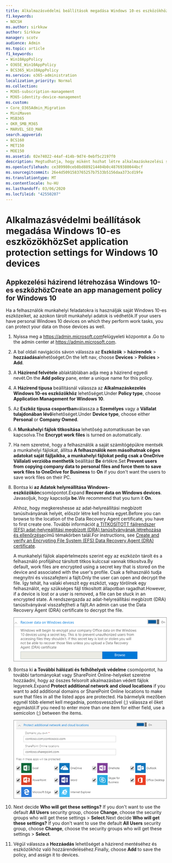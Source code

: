 ```yaml
---
title: Alkalmazásvédelmi beállítások megadása Windows 10-es eszközökhöz
f1.keywords:
- NOCSH
ms.author: sirkkuw
author: Sirkkuw
manager: scotv
audience: Admin
ms.topic: article
f1_keywords:
- Win10AppPolicy
- O365E_Win10AppPolicy
- BCS365_Win10AppPolicy
ms.service: o365-administration
localization_priority: Normal
ms.collection:
- M365-subscription-management
- M365-identity-device-management
ms.custom:
- Core_O365Admin_Migration
- MiniMaven
- MSB365
- OKR_SMB_M365
- MARVEL_SEO_MAR
search.appverid:
- BCS160
- MET150
- MOE150
ms.assetid: 02e74022-44af-414b-9d74-0ebf5c2197f0
description: Megtudhatja, hogy miként hozhat létre alkalmazáskezelési szabályzatot, és hogyan védheti meg a munkahelyi fájlokat a felhasználók személyes Windows 10-es eszközein.
ms.openlocfilehash: ce389980ceb8bd889214404b0c48769380044bcf
ms.sourcegitcommit: 26e4d5091583765257b7533b5156daa373cd19fe
ms.translationtype: MT
ms.contentlocale: hu-HU
ms.lasthandoff: 03/06/2020
ms.locfileid: "42550207"
---
```

# <a name="set-application-protection-settings-for-windows-10-devices"></a><span data-ttu-id="467ce-103">Alkalmazásvédelmi beállítások megadása Windows 10-es eszközökhöz</span><span class="sxs-lookup"><span data-stu-id="467ce-103">Set application protection settings for Windows 10 devices</span></span>

## <a name="create-an-app-management-policy-for-windows-10"></a><span data-ttu-id="467ce-104">Appkezelési házirend létrehozása Windows 10-es eszközhöz</span><span class="sxs-lookup"><span data-stu-id="467ce-104">Create an app management policy for Windows 10</span></span>

<span data-ttu-id="467ce-105">Ha a felhasználók munkahelyi feladatokra is használják saját Windows 10-es eszközeiket, az azokon tárolt munkahelyi adatok is védhetők.</span><span class="sxs-lookup"><span data-stu-id="467ce-105">If your users have personal Windows 10 devices on which they perform work tasks, you can protect your data on those devices as well.</span></span>
  
1. <span data-ttu-id="467ce-106">Nyissa meg a <a href="https://go.microsoft.com/fwlink/p/?linkid=837890" target="_blank">https://admin.microsoft.com</a>felügyeleti központot a .</span><span class="sxs-lookup"><span data-stu-id="467ce-106">Go to the admin center at <a href="https://go.microsoft.com/fwlink/p/?linkid=837890" target="_blank">https://admin.microsoft.com</a>.</span></span> 
    
2. <span data-ttu-id="467ce-107">A bal oldali navigációs sávon válassza az **Eszközök** \> **házirendek** \> **hozzáadása**lehetőséget.</span><span class="sxs-lookup"><span data-stu-id="467ce-107">On the left nav, choose **Devices** \> **Policies** \> **Add**.</span></span>

3. <span data-ttu-id="467ce-108">A **Házirend felvétele** ablaktáblában adja meg a házirend egyedi nevét.</span><span class="sxs-lookup"><span data-stu-id="467ce-108">On the **Add policy** pane, enter a unique name for this policy.</span></span> 
    
4. <span data-ttu-id="467ce-109">A **Házirend típusa** beállításnál válassza az **Alkalmazáskezelés Windows 10-es eszközökhöz** lehetőséget.</span><span class="sxs-lookup"><span data-stu-id="467ce-109">Under **Policy type**, choose **Application Management for Windows 10**.</span></span>
    
5. <span data-ttu-id="467ce-110">Az **Eszköz típusa csoportban**válassza a **Személyes** vagy a **Vállalat tulajdonában lévő**lehetőséget.</span><span class="sxs-lookup"><span data-stu-id="467ce-110">Under **Device type**, choose either **Personal** or **Company Owned**.</span></span>
    
6. <span data-ttu-id="467ce-111">A **Munkahelyi fájlok titkosítása** lehetőség automatikusan be van kapcsolva.</span><span class="sxs-lookup"><span data-stu-id="467ce-111">The **Encrypt work files** is turned on automatically.</span></span> 
    
7. <span data-ttu-id="467ce-112">Ha nem szeretné, hogy a felhasználók a saját számítógépükre mentsék a munkahelyi fájlokat, állítsa **A felhasználók nem másolhatnak céges adatokat saját fájljaikba, a munkahelyi fájlokat pedig csak a OneDrive Vállalati verzióba menthetik** beállítást **Be** értékre.</span><span class="sxs-lookup"><span data-stu-id="467ce-112">Set **Prevent users from copying company data to personal files and force them to save work files to OneDrive for Business** to **On** if you don't want the users to save work files on their PC.</span></span> 
    
9. <span data-ttu-id="467ce-113">Bontsa ki **az Adatok helyreállítása Windows-eszközökön**csomópontot.</span><span class="sxs-lookup"><span data-stu-id="467ce-113">Expand **Recover data on Windows devices**.</span></span> <span data-ttu-id="467ce-114">Javasoljuk, hogy kapcsolja **be.**</span><span class="sxs-lookup"><span data-stu-id="467ce-114">We recommend that you turn it **On**.</span></span>
    
    <span data-ttu-id="467ce-115">Ahhoz, hogy megkereshesse az adat-helyreállítási megbízott tanúsítványának helyét, először létre kell hoznia egyet.</span><span class="sxs-lookup"><span data-stu-id="467ce-115">Before you can browse to the location of the Data Recovery Agent certificate, you have to first create one.</span></span> <span data-ttu-id="467ce-116">További információt [a TITKOSÍTOTT fájlrendszer (EFS) adat-helyreállítási megbízott (DRA) tanúsítványának létrehozása és ellenőrzése](https://go.microsoft.com/fwlink/p/?linkid=853700)című témakörben talál.</span><span class="sxs-lookup"><span data-stu-id="467ce-116">For instructions, see [Create and verify an Encrypting File System (EFS) Data Recovery Agent (DRA) certificate](https://go.microsoft.com/fwlink/p/?linkid=853700).</span></span>
    
    <span data-ttu-id="467ce-117">A munkahelyi fájlok alapértelmezés szerint egy az eszközön tárolt és a felhasználó profiljához társított titkos kulccsal vannak titkosítva.</span><span class="sxs-lookup"><span data-stu-id="467ce-117">By default, work files are encrypted using a secret key that is stored on the device and associated with the user's profile.</span></span> <span data-ttu-id="467ce-118">Csak a felhasználó tudja megnyitni és visszafejteni a fájlt.</span><span class="sxs-lookup"><span data-stu-id="467ce-118">Only the user can open and decrypt the file.</span></span> <span data-ttu-id="467ce-119">Így tehát, ha valaki elveszít egy eszközt, vagy törölnek egy felhasználót, egy szükséges fájl titkosított állapotban ragadhat.</span><span class="sxs-lookup"><span data-stu-id="467ce-119">However, if a device is lost or a user is removed, a file can be stuck in an encrypted state.</span></span> <span data-ttu-id="467ce-120">A rendszergazda az adat-helyreállítási megbízott (DRA) tanúsítványával visszafejtheti a fájlt.</span><span class="sxs-lookup"><span data-stu-id="467ce-120">An admin can use the Data Recovery Agent (DRA) certificate to decrypt the file.</span></span>
    
    ![Browse to Data Recovery Agent certificate.](../media/7d7d664f-b72f-4293-a3e7-d0fa7371366c.png)
  
10. <span data-ttu-id="467ce-122">Bontsa ki **a További hálózati és felhőhelyek védelme** csomópontot, ha további tartományokat vagy SharePoint Online-helyeket szeretne hozzáadni, hogy az összes felsorolt alkalmazásban védett fájlok legyenek.</span><span class="sxs-lookup"><span data-stu-id="467ce-122">Expand **Protect additional network and cloud locations** if you want to add additional domains or SharePoint Online locations to make sure that files in all the listed apps are protected.</span></span> <span data-ttu-id="467ce-123">Ha bármelyik mezőben egynél több elemet kell megadnia, pontosvesszővel (;) válassza el őket egymástól.</span><span class="sxs-lookup"><span data-stu-id="467ce-123">If you need to enter more than one item for either field, use a semicolon (;) between the items.</span></span>
    
    ![Expand Protect additional network and cloud locations, and enter domains or SharePoint Online sites you own.](../media/7afaa0c7-ba53-456d-8c61-312c45e09625.png)
  
11. <span data-ttu-id="467ce-p105">Next decide **Who will get these settings?** If you don't want to use the default **All Users** security group, choose **Change**, choose the security groups who will get these settings \> **Select**.</span><span class="sxs-lookup"><span data-stu-id="467ce-p105">Next decide **Who will get these settings?** If you don't want to use the default **All Users** security group, choose **Change**, choose the security groups who will get these settings \> **Select**.</span></span>
    
12. <span data-ttu-id="467ce-127">Végül válassza a **Hozzáadás** lehetőséget a házirend mentéséhez és eszközökhöz való hozzárendeléséhez.</span><span class="sxs-lookup"><span data-stu-id="467ce-127">Finally, choose **Add** to save the policy, and assign it to devices.</span></span> 

